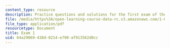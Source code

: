 ```yaml
---
content_type: resource
description: Practice questions and solutions for the first exam of the course.
file: /media/https%3A/open-learning-course-data-rc.s3.amazonaws.com/1-020-ecology-ii-engineering-for-sustainability-spring-2008/64a29069438d0214e790af913562d0cc_practice1.pdf
file_type: application/pdf
resourcetype: Document
title: Exam 1
uid: 64a29069-438d-0214-e790-af913562d0cc
---
```

